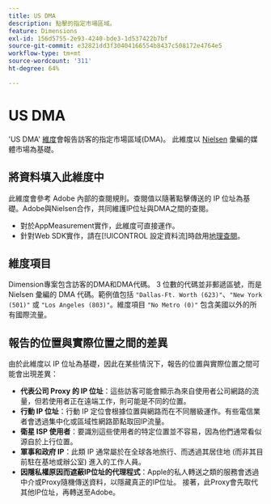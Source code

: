 ```yaml
---
title: US DMA
description: 點擊的指定市場區域。
feature: Dimensions
exl-id: 156d5755-2e93-4240-bde3-1d537422b7bf
source-git-commit: e32821dd3f30404166554b8437c508172e4764e5
workflow-type: tm+mt
source-wordcount: '311'
ht-degree: 64%

---
```


# US DMA

&#39;US DMA&#39; [維度](overview.md)會報告訪客的指定市場區域(DMA)。 此維度以 [Nielsen](https://www.nielsen.com/dma-regions/) 彙編的媒體市場為基礎。

## 將資料填入此維度中

此維度會參考 Adobe 內部的查閱規則。查閱值以隨著點擊傳送的 IP 位址為基礎。Adobe與Nielsen合作，共同維護IP位址與DMA之間的查閱。

* 對於AppMeasurement實作，此維度可直接運作。
* 針對Web SDK實作，請在[!UICONTROL 設定資料流]時啟用[地理查閱](https://experienceleague.adobe.com/docs/experience-platform/datastreams/configure.html?lang=zh-Hant)。

## 維度項目

Dimension專案包含訪客的DMA和DMA代碼。 3 位數的代碼並非郵遞區號，而是 Nielsen 彙編的 DMA 代碼。範例值包括 `"Dallas-Ft. Worth (623)"`、`"New York (501)"` 或 `"Los Angeles (803)"`。維度項目 `"No Metro (0)"` 包含美國以外的所有國際流量。

## 報告的位置與實際位置之間的差異

由於此維度以 IP 位址為基礎，因此在某些情況下，報告的位置與實際位置之間可能會出現差異：

* **代表公司 Proxy 的 IP 位址**：這些訪客可能會顯示為來自使用者公司網路的流量，但若使用者正在遠端工作，則可能是不同的位置。
* **行動 IP 位址**：行動 IP 定位會根據位置與網路而在不同層級運作。有些電信業者會透過集中化或區域性網路節點取回IP流量。
* **衛星 ISP 使用者**：要識別這些使用者的特定位置並不容易，因為他們通常看似源自於上行位置。
* **軍事和政府 IP**：此類 IP 通常屬於在全球各地旅行、而透過其居住地 (而非其目前駐在基地或辦公室) 進入的工作人員。
* **因隱私權原因而遮蔽IP位址的代理程式**：Apple的私人轉送之類的服務會透過中介或Proxy隨機傳送資料，以隱藏真正的IP位址。 接著，此Proxy會先取代其他IP位址，再轉送至Adobe。
